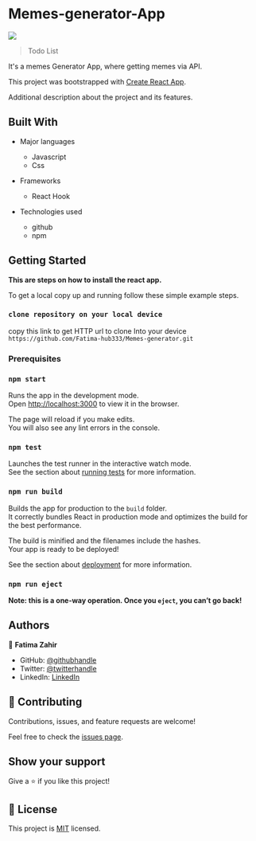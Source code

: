 # Memes-generator-App

![](https://img.shields.io/badge/MemesGeneratorApp-purpleviolet)


> Todo List

It's a memes Generator App, where getting memes via API.
 
This project was bootstrapped with [Create React App](https://github.com/facebook/create-react-app).


Additional description about the project and its features.

## Built With

- Major languages
  - Javascript
  - Css

- Frameworks
  - React Hook

- Technologies used
  - github
  - npm

## Getting Started

**This are steps on how to install the react app.**

To get a local copy up and running follow these simple example steps.

### `clone repository on your local device`

copy this link to get HTTP url to clone Into your device `https://github.com/Fatima-hub333/Memes-generator.git`


### Prerequisites

### `npm start`

Runs the app in the development mode.\
Open [http://localhost:3000](http://localhost:3000) to view it in the browser.

The page will reload if you make edits.\
You will also see any lint errors in the console.

### `npm test`

Launches the test runner in the interactive watch mode.\
See the section about [running tests](https://facebook.github.io/create-react-app/docs/running-tests) for more information.

### `npm run build`

Builds the app for production to the `build` folder.\
It correctly bundles React in production mode and optimizes the build for the best performance.

The build is minified and the filenames include the hashes.\
Your app is ready to be deployed!

See the section about [deployment](https://facebook.github.io/create-react-app/docs/deployment) for more information.

### `npm run eject`

**Note: this is a one-way operation. Once you `eject`, you can’t go back!**

## Authors

👤 **Fatima Zahir**

- GitHub: [@githubhandle](https://github.com/Fatima-hub333)
- Twitter: [@twitterhandle](https://twitter.com/Fatima_developr)
- LinkedIn: [LinkedIn](https://www.linkedin.com/in/fatimaa-zahir/)

## 🤝 Contributing

Contributions, issues, and feature requests are welcome!

Feel free to check the [issues page](https://github.com/Fatima-hub333/Memes-generator/issues).

## Show your support

Give a ⭐️ if you like this project!


## 📝 License

This project is [MIT](./MIT.md) licensed.
